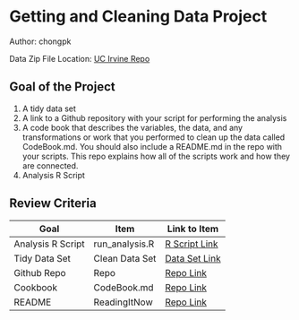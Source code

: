 # Getting and Cleaning Data Project
Author: chongpk <br />

Data Zip File Location: [UC Irvine Repo](https://d396qusza40orc.cloudfront.net/getdata%2Fprojectfiles%2FUCI%20HAR%20Dataset.zip "Clicking will download the data")

## Goal of the Project
1. A tidy data set 
2. A link to a Github repository with your script for performing the analysis 
3. A code book that describes the variables, the data, and any transformations or work that you performed to clean up the data called CodeBook.md. You should also include a README.md in the repo with your scripts. This repo explains how all of the scripts work and how they are connected.
4. Analysis R Script

## Review Criteria

Goal | Item | Link to Item
--- | --- | ---
Analysis R Script |  run_analysis.R |  [R Script Link](https://https://github.com/chongpk/datasciencecoursera/run_analysis.R "run_analysis.R")
Tidy Data Set |  Clean Data Set |  [Data Set Link](https://https://github.com/chongpk/datasciencecoursera/tidyData.txt "tidyData.txt")
Github Repo | Repo |  [Repo Link](https://https://github.com/chongpk/datasciencecoursera "Click to go to Repo")
Cookbook | CodeBook.md |  [Repo Link](https://https://github.com/chongpk/datasciencecoursera/CodeBook.md "CodeBook.md")
README | ReadingItNow |  [Repo Link](https://https://github.com/chongpk/datasciencecoursera/README.md "README.md")



